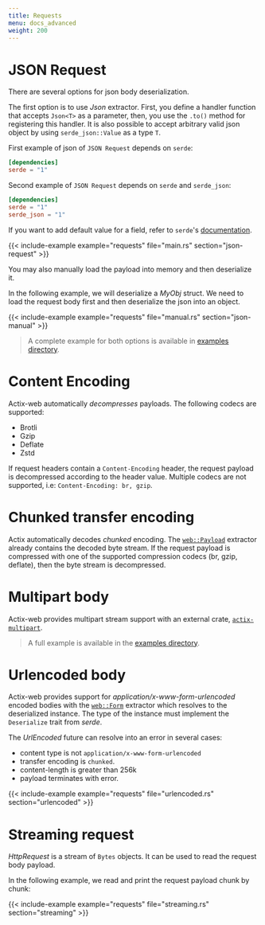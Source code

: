 ```yaml
---
title: Requests
menu: docs_advanced
weight: 200
---
```


# JSON Request

There are several options for json body deserialization.

The first option is to use _Json_ extractor. First, you define a handler function that accepts `Json<T>` as a parameter, then, you use the `.to()` method for registering this handler. It is also possible to accept arbitrary valid json object by using `serde_json::Value` as a type `T`.

First example of json of `JSON Request` depends on `serde`:

```toml
[dependencies]
serde = "1"
```

Second example of `JSON Request` depends on `serde` and `serde_json`:

```toml
[dependencies]
serde = "1"
serde_json = "1"
```

If you want to add default value for a field, refer to `serde`'s [documentation](https://serde.rs/attr-default.html).

{{< include-example example="requests" file="main.rs" section="json-request" >}}

You may also manually load the payload into memory and then deserialize it.

In the following example, we will deserialize a _MyObj_ struct. We need to load the request body first and then deserialize the json into an object.

{{< include-example example="requests" file="manual.rs" section="json-manual" >}}

> A complete example for both options is available in [examples directory][examples].

# Content Encoding

Actix-web automatically _decompresses_ payloads. The following codecs are supported:

- Brotli
- Gzip
- Deflate
- Zstd

If request headers contain a `Content-Encoding` header, the request payload is decompressed according to the header value. Multiple codecs are not supported, i.e: `Content-Encoding: br, gzip`.

# Chunked transfer encoding

Actix automatically decodes _chunked_ encoding. The [`web::Payload`][payloadextractor] extractor already contains the decoded byte stream. If the request payload is compressed with one of the supported compression codecs (br, gzip, deflate), then the byte stream is decompressed.

# Multipart body

Actix-web provides multipart stream support with an external crate, [`actix-multipart`][multipartcrate].

> A full example is available in the [examples directory][multipartexample].

# Urlencoded body

Actix-web provides support for _application/x-www-form-urlencoded_ encoded bodies with the [`web::Form`][formencoded] extractor which resolves to the deserialized instance. The type of the instance must implement the `Deserialize` trait from _serde_.

The _UrlEncoded_ future can resolve into an error in several cases:

- content type is not `application/x-www-form-urlencoded`
- transfer encoding is `chunked`.
- content-length is greater than 256k
- payload terminates with error.

{{< include-example example="requests" file="urlencoded.rs" section="urlencoded" >}}

# Streaming request

_HttpRequest_ is a stream of `Bytes` objects. It can be used to read the request body payload.

In the following example, we read and print the request payload chunk by chunk:

{{< include-example example="requests" file="streaming.rs" section="streaming" >}}

[examples]: https://github.com/actix/examples/tree/master/json/json
[multipartstruct]: https://docs.rs/actix-multipart/0.2/actix_multipart/struct.Multipart.html
[fieldstruct]: https://docs.rs/actix-multipart/0.2/actix_multipart/struct.Field.html
[multipartexample]: https://github.com/actix/examples/tree/master/forms/multipart
[urlencoded]: https://docs.rs/actix-web/4/actix_web/dev/struct.UrlEncoded.html
[payloadextractor]: https://docs.rs/actix-web/4/actix_web/web/struct.Payload.html
[multipartcrate]: https://crates.io/crates/actix-multipart
[formencoded]: https://docs.rs/actix-web/4/actix_web/web/struct.Form.html

